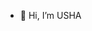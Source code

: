 - 👋 Hi, I’m USHA

<!---
USHA-0909/USHA-0909 is a ✨ special ✨ repository because its `README.md` (this file) appears on your GitHub profile.
You can click the Preview link to take a look at your changes.
--->
